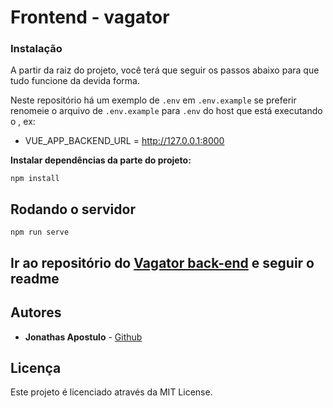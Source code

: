 # Frontend - vagator

### Instalação

A partir da raiz do projeto, você terá que seguir os passos abaixo para que tudo funcione da devida forma.

Neste repositório há um exemplo de `.env` em `.env.example` se preferir renomeie o arquivo de `.env.example` para `.env` do host que está executando o , ex:

- VUE_APP_BACKEND_URL = http://127.0.0.1:8000

**Instalar dependências da parte do projeto:**
```
npm install
```
## Rodando o servidor
```
npm run serve
```
## Ir ao repositório do [Vagator back-end](https://github.com/J-Yoharu/vagator) e seguir o readme

## Autores

* **Jonathas Apostulo** - [Github](https://github.com/J-Yoharu)

## Licença

Este projeto é licenciado através da MIT License.
